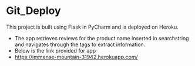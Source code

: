 # Git_Deploy
This project is built using Flask in PyCharm and is deployed on Heroku.
* The app retrieves reviews for the product name inserted in searchstring and navigates through the tags to extract information.
* Below is the link provided for app
* https://immense-mountain-31942.herokuapp.com/
